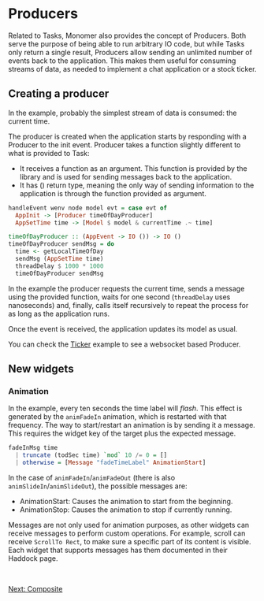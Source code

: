 # Producers

Related to Tasks, Monomer also provides the concept of Producers. Both serve the
purpose of being able to run arbitrary IO code, but while Tasks only return a
single result, Producers allow sending an unlimited number of events back to the
application. This makes them useful for consuming streams of data, as needed to
implement a chat application or a stock ticker.

## Creating a producer

In the example, probably the simplest stream of data is consumed: the current
time.

The producer is created when the application starts by responding with a
Producer to the init event. Producer takes a function slightly different to what
is provided to Task:

- It receives a function as an argument. This function is provided by the
  library and is used for sending messages back to the application.
- It has () return type, meaning the only way of sending information to the
  application is through the function provided as argument.

```haskell
handleEvent wenv node model evt = case evt of
  AppInit -> [Producer timeOfDayProducer]
  AppSetTime time -> [Model $ model & currentTime .~ time]

timeOfDayProducer :: (AppEvent -> IO ()) -> IO ()
timeOfDayProducer sendMsg = do
  time <- getLocalTimeOfDay
  sendMsg (AppSetTime time)
  threadDelay $ 1000 * 1000
  timeOfDayProducer sendMsg
```

In the example the producer requests the current time, sends a message using the
provided function, waits for one second (`threadDelay` uses nanoseconds) and,
finally, calls itself recursively to repeat the process for as long as the
application runs.

Once the event is received, the application updates its model as usual.

You can check the [Ticker](../examples/03-ticker.md) example to see a websocket
based Producer.

## New widgets

### Animation

In the example, every ten seconds the time label will _flash_. This effect is
generated by the `animFadeIn` animation, which is restarted with that frequency.
The way to start/restart an animation is by sending it a message. This requires
the widget key of the target plus the expected message.

```haskell
fadeInMsg time
  | truncate (todSec time) `mod` 10 /= 0 = []
  | otherwise = [Message "fadeTimeLabel" AnimationStart]
```

In the case of `animFadeIn`/`animFadeOut` (there is also
`animSlideIn`/`animSlideOut`), the possible messages are:

- AnimationStart: Causes the animation to start from the beginning.
- AnimationStop: Causes the animation to stop if currently running.

Messages are not only used for animation purposes, as other widgets can receive
messages to perform custom operations. For example, scroll can receive
`ScrollTo Rect`, to make sure a specific part of its content is visible. Each
widget that supports messages has them documented in their Haddock page.

<br/>

[Next: Composite](06-composite.md)
